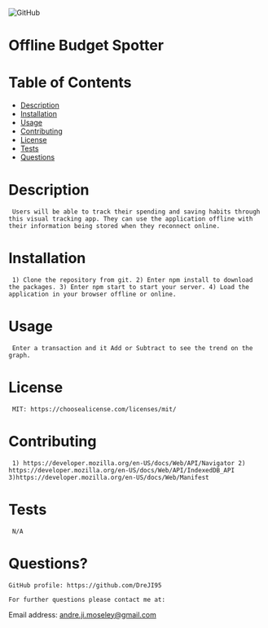   ![GitHub](https://img.shields.io/badge/license-MIT-blue)
  
  # Offline Budget Spotter

  # Table of Contents
  * [Description](#description)
  * [Installation](#installation)
  * [Usage](#usage)
  * [Contributing](#contributing)
  * [License](#license)
  * [Tests](#tests)
  * [Questions](#questions?)

  # Description
     Users will be able to track their spending and saving habits through this visual tracking app. They can use the application offline with their information being stored when they reconnect online.

  # Installation 
     1) Clone the repository from git. 2) Enter npm install to download the packages. 3) Enter npm start to start your server. 4) Load the application in your browser offline or online.

  # Usage 
     Enter a transaction and it Add or Subtract to see the trend on the graph.

  # License
     MIT: https://choosealicense.com/licenses/mit/
     
  # Contributing
     1) https://developer.mozilla.org/en-US/docs/Web/API/Navigator 2) https://developer.mozilla.org/en-US/docs/Web/API/IndexedDB_API 3)https://developer.mozilla.org/en-US/docs/Web/Manifest

  # Tests
     N/A

  # Questions?

    GitHub profile: https://github.com/DreJI95
     
    For further questions please contact me at:

  Email address: andre.ji.moseley@gmail.com
